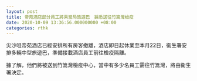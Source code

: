 ```yaml
---
layout: post
title: 帝苑酒店部分員工將乘當局旅遊巴　據悉送往竹篙灣檢疫
date: 2020-10-09 13:36:56.000000000 +08:00
categories: rthk
---
```


尖沙咀帝苑酒店已經安排所有房客撤離，酒店即日起休業至本月22日，衞生署安排多輛中型旅遊巴，準備接載酒店員工前往檢疫隔離。

據了解，他們將被送到竹篙灣檢疫中心，當中有多少名員工需往竹篙灣，將由衞生署決定。
